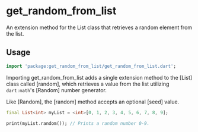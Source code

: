 # get_random_from_list

An extension method for the List class that retrieves a random element from the list.

## Usage

```dart
import 'package:get_random_from_list/get_random_from_list.dart';
```

Importing get_random_from_list adds a single extension method to the [List] class
called [random], which retrieves a value from the list utilizing `dart:math`'s
[Random] number generator.

Like [Random], the [random] method accepts an optional [seed] value.

```dart
final List<int> myList = <int>[0, 1, 2, 3, 4, 5, 6, 7, 8, 9];

print(myList.random()); // Prints a random number 0-9.
```
